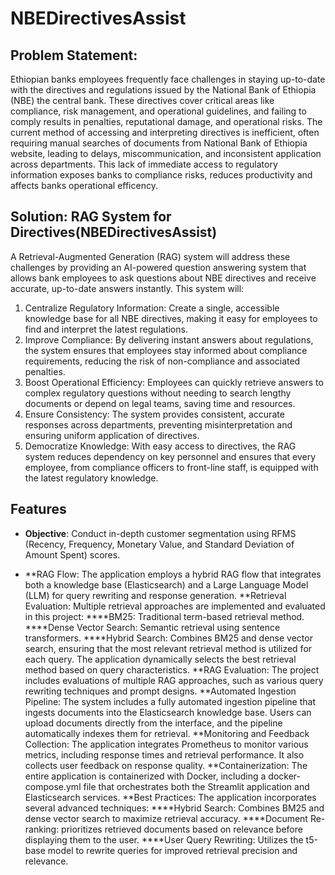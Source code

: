 # NBEDirectivesAssist

## Problem Statement:
Ethiopian banks employees frequently face challenges in staying up-to-date with the directives and regulations issued by the National Bank of Ethiopia (NBE) the central bank. These directives cover critical areas like compliance, risk management, and operational guidelines, and failing to comply results in penalties, reputational damage, and operational risks. The current method of accessing and interpreting directives is inefficient, often requiring manual searches of documents from National Bank of Ethiopia website, leading to delays, miscommunication, and inconsistent application across departments. This lack of immediate access to regulatory information exposes banks to compliance risks, reduces productivity and affects banks operational efficency.
## Solution: RAG System for Directives(NBEDirectivesAssist)
A Retrieval-Augmented Generation (RAG) system will address these challenges by providing an AI-powered question answering system that allows bank employees to ask questions about NBE directives and receive accurate, up-to-date answers instantly. This system will:
1. Centralize Regulatory Information: Create a single, accessible knowledge base for all NBE directives, making it easy for employees to find and interpret the latest regulations.
2. Improve Compliance: By delivering instant answers about regulations, the system ensures that employees stay informed about compliance requirements, reducing the risk of non-compliance and associated penalties.
3. Boost Operational Efficiency: Employees can quickly retrieve answers to complex regulatory questions without needing to search lengthy documents or depend on legal teams, saving time and resources.
4. Ensure Consistency: The system provides consistent, accurate responses across departments, preventing misinterpretation and ensuring uniform application of directives.
5. Democratize Knowledge: With easy access to directives, the RAG system reduces dependency on key personnel and ensures that every employee, from compliance officers to front-line staff, is equipped with the latest regulatory knowledge.
## Features
- **Objective**: Conduct in-depth customer segmentation using RFMS (Recency, Frequency, Monetary Value, and Standard Deviation of Amount Spent) scores.

- **RAG Flow: The application employs a hybrid RAG flow that integrates both a knowledge base (Elasticsearch) and a Large Language Model (LLM) for query rewriting and response generation.
**Retrieval Evaluation: Multiple retrieval approaches are implemented and evaluated in this project:
****BM25: Traditional term-based retrieval method.
****Dense Vector Search: Semantic retrieval using sentence transformers.
****Hybrid Search: Combines BM25 and dense vector search, ensuring that the most relevant retrieval method is utilized for each query.
The application dynamically selects the best retrieval method based on query characteristics.
**RAG Evaluation: The project includes evaluations of multiple RAG approaches, such as various query rewriting techniques and prompt designs.
**Automated Ingestion Pipeline: The system includes a fully automated ingestion pipeline that ingests documents into the Elasticsearch knowledge base. Users can upload documents directly from the interface, and the pipeline automatically indexes them for retrieval.
**Monitoring and Feedback Collection: The application integrates Prometheus to monitor various metrics, including response times and retrieval performance. It also collects user feedback on response quality.
**Containerization: The entire application is containerized with Docker, including a docker-compose.yml file that orchestrates both the Streamlit application and Elasticsearch services. 
**Best Practices: The application incorporates several advanced techniques:
****Hybrid Search: Combines BM25 and dense vector search to maximize retrieval accuracy.
****Document Re-ranking: prioritizes retrieved documents based on relevance before displaying them to the user.
****User Query Rewriting: Utilizes the t5-base model to rewrite queries for improved retrieval precision and relevance.

